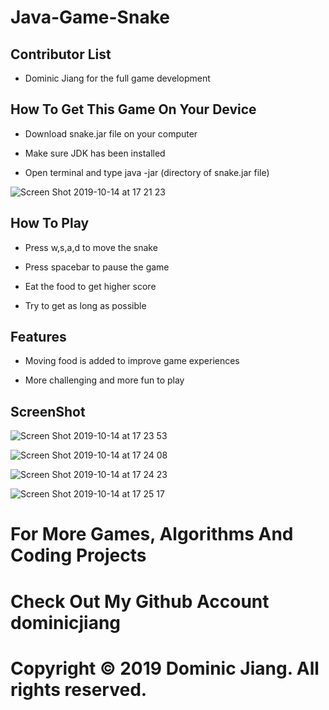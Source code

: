 # Java-Game-Snake

## Contributor List

- Dominic Jiang for the full game development

## How To Get This Game On Your Device

- Download snake.jar file on your computer

- Make sure JDK has been installed

- Open terminal and type java -jar (directory of snake.jar file)

![Screen Shot 2019-10-14 at 17 21 23](https://user-images.githubusercontent.com/49256436/66791008-1e7d7b80-eea7-11e9-898a-314882e99992.png)

## How To Play

- Press w,s,a,d to move the snake

- Press spacebar to pause the game

- Eat the food to get higher score

- Try to get as long as possible

## Features
- Moving food is added to improve game experiences

- More challenging and more fun to play

## ScreenShot

![Screen Shot 2019-10-14 at 17 23 53](https://user-images.githubusercontent.com/49256436/66791130-b5e2ce80-eea7-11e9-89a5-3c401b7b4f65.png)

![Screen Shot 2019-10-14 at 17 24 08](https://user-images.githubusercontent.com/49256436/66791170-ec204e00-eea7-11e9-9da2-0a06848aa982.png)

![Screen Shot 2019-10-14 at 17 24 23](https://user-images.githubusercontent.com/49256436/66791210-12de8480-eea8-11e9-86ef-caebd073940f.png)

![Screen Shot 2019-10-14 at 17 25 17](https://user-images.githubusercontent.com/49256436/66791230-25f15480-eea8-11e9-840c-2eab926d9772.png)

# For More Games, Algorithms And Coding Projects
# Check Out My Github Account dominicjiang
# Copyright © 2019 Dominic Jiang. All rights reserved.
